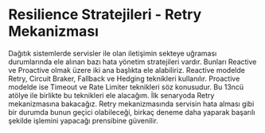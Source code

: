# Resilience Stratejileri - Retry Mekanizması

Dağıtık sistemlerde servisler ile olan iletişimin sekteye uğraması durumlarında ele alınan bazı hata yönetim stratejileri vardır. Bunları Reactive ve Proactive olmak üzere iki ana başlıkta ele alabiliriz. Reactive modelde Retry, Circuit Braker, Fallback ve Hedging teknikleri kullanılır. Proactive modelde ise Timeout ve Rate Limiter teknikleri söz konusudur. Bu 13ncü atölye ile birlikte bu teknikleri ele alacağım. İlk senaryoda Retry mekanizmasına bakacağız. Retry mekanizmasında servisin hata alması gibi bir durumda bunun geçici olabileceği, birkaç deneme daha yaparak başarılı şekilde işlemini yapacağı prensibine güvenilir.